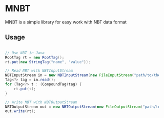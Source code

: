 # MNBT

MNBT is a simple library for easy work with NBT data format

## Usage

```java

// Use NBT in Java
RootTag rt = new RootTag();
rt.put(new StringTag("name", "value"));

// Read NBT with NBTInputStream
NBTInputStream in = new NBTInputStream(new FileInputStream("path/to/the/file.nbt"));
Tag<?> tag = in.read();
for (Tag<?> t : (CompoundTag)tag) {
    rt.put(t);
}

// Write NBT with NBTOutputStream
NBTOutputStream out = new NBTOutputStream(new FileOutputStream("path/to/the/file.nbt"));
out.write(rt);

```
